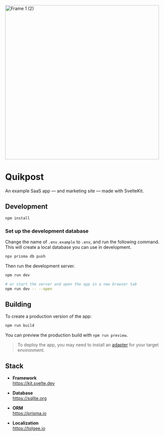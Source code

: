 <img width="493" alt="Frame 1 (2)" src="https://user-images.githubusercontent.com/18753964/194757487-388aadac-d5b9-46ae-a608-b099d1a77a37.png">

# Quikpost
An example SaaS app — and marketing site — made with SvelteKit.

## Development

```bash
npm install
```

### Set up the development database

Change the name of `.env.example` to `.env`, and run the following command. This will create a local database you can use in development.

```bash
npx prisma db push
```

Then run the development server.

```bash
npm run dev

# or start the server and open the app in a new browser tab
npm run dev -- --open
```

## Building

To create a production version of the app:

```bash
npm run build
```

You can preview the production build with `npm run preview`.

> To deploy the app, you may need to install an [adapter](https://kit.svelte.dev/docs/adapters) for your target environment.

## Stack

- **Framework**  
https://kit.svelte.dev

- **Database**  
https://sqlite.org

- **ORM**  
https://prisma.io

- **Localization**  
https://tolgee.io
